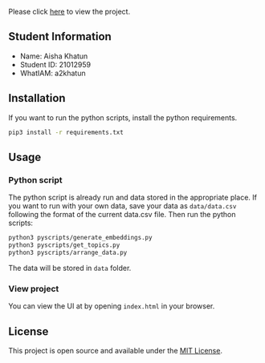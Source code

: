 Please click [here](https://tanny411.github.io/Text-Label-Explorer/) to view the project.

## Student Information
- Name: Aisha Khatun
- Student ID: 21012959
- WhatIAM: a2khatun

## Installation

If you want to run the python scripts, install the python requirements.
```bash
pip3 install -r requirements.txt
```

## Usage

### Python script
The python script is already run and data stored in the appropriate place. If you want to run with your own data, save your data as `data/data.csv` following the format of the current data.csv file. Then run the python scripts:

```bash
python3 pyscripts/generate_embeddings.py
python3 pyscripts/get_topics.py
python3 pyscripts/arrange_data.py
```
The data will be stored in `data` folder.

### View project

You can view the UI at by opening `index.html` in your browser.

## License

This project is open source and available under the [MIT License](LICENSE).
